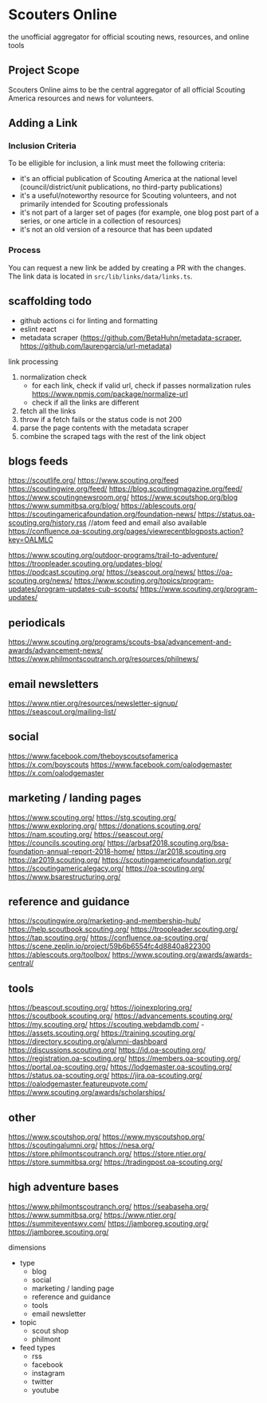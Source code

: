 # Scouters Online

the unofficial aggregator for official scouting news, resources, and online tools

## Project Scope

Scouters Online aims to be the central aggregator of all official Scouting America resources and news for volunteers.

## Adding a Link

### Inclusion Criteria

To be elligible for inclusion, a link must meet the following criteria:

- it's an official publication of Scouting America at the national level (council/district/unit publications, no third-party publications)
- it's a useful/noteworthy resource for Scouting volunteers, and not primarily intended for Scouting professionals
- it's not part of a larger set of pages (for example, one blog post part of a series, or one article in a collection of resources)
- it's not an old version of a resource that has been updated

### Process

You can request a new link be added by creating a PR with the changes. The link data is located in `src/lib/links/data/links.ts`.

## scaffolding todo

- github actions ci for linting and formatting
- eslint react
- metadata scraper (https://github.com/BetaHuhn/metadata-scraper, https://github.com/laurengarcia/url-metadata)

link processing

1. normalization check
   - for each link, check if valid url, check if passes normalization rules https://www.npmjs.com/package/normalize-url
   - check if all the links are different
2. fetch all the links
3. throw if a fetch fails or the status code is not 200
4. parse the page contents with the metadata scraper
5. combine the scraped tags with the rest of the link object

## blogs feeds

https://scoutlife.org/
https://www.scouting.org/feed
https://scoutingwire.org/feed/
https://blog.scoutingmagazine.org/feed/
https://www.scoutingnewsroom.org/
https://www.scoutshop.org/blog
https://www.summitbsa.org/blog/
https://ablescouts.org/
https://scoutingamericafoundation.org/foundation-news/
https://status.oa-scouting.org/history.rss //atom feed and email also available
https://confluence.oa-scouting.org/pages/viewrecentblogposts.action?key=OALMLC

https://www.scouting.org/outdoor-programs/trail-to-adventure/
https://troopleader.scouting.org/updates-blog/
https://podcast.scouting.org/
https://seascout.org/news/
https://oa-scouting.org/news/
https://www.scouting.org/topics/program-updates/program-updates-cub-scouts/
https://www.scouting.org/program-updates/

## periodicals

https://www.scouting.org/programs/scouts-bsa/advancement-and-awards/advancement-news/
https://www.philmontscoutranch.org/resources/philnews/

## email newsletters

https://www.ntier.org/resources/newsletter-signup/
https://seascout.org/mailing-list/

## social

https://www.facebook.com/theboyscoutsofamerica
https://x.com/boyscouts
https://www.facebook.com/oalodgemaster
https://x.com/oalodgemaster

## marketing / landing pages

https://www.scouting.org/
https://stg.scouting.org/
https://www.exploring.org/
https://donations.scouting.org/
https://nam.scouting.org/
https://seascout.org/
https://councils.scouting.org/
https://arbsaf2018.scouting.org/bsa-foundation-annual-report-2018-home/
https://ar2018.scouting.org
https://ar2019.scouting.org/
https://scoutingamericafoundation.org/
https://scoutingamericalegacy.org/
https://oa-scouting.org/
https://www.bsarestructuring.org/

## reference and guidance

https://scoutingwire.org/marketing-and-membership-hub/
https://help.scoutbook.scouting.org/
https://troopleader.scouting.org/
https://tap.scouting.org/
https://confluence.oa-scouting.org/
https://scene.zeplin.io/project/59b6b6554fc4d8840a822300
https://ablescouts.org/toolbox/
https://www.scouting.org/awards/awards-central/

## tools

https://beascout.scouting.org/
https://joinexploring.org/
https://scoutbook.scouting.org/
https://advancements.scouting.org/
https://my.scouting.org/
https://scouting.webdamdb.com/ - https://assets.scouting.org/
https://training.scouting.org/
https://directory.scouting.org/alumni-dashboard
https://discussions.scouting.org/
https://id.oa-scouting.org/
https://registration.oa-scouting.org/
https://members.oa-scouting.org/
https://portal.oa-scouting.org/
https://lodgemaster.oa-scouting.org/
https://status.oa-scouting.org/
https://jira.oa-scouting.org/
https://oalodgemaster.featureupvote.com/
https://www.scouting.org/awards/scholarships/

## other

https://www.scoutshop.org/
https://www.myscoutshop.org/
https://scoutingalumni.org/
https://nesa.org/
https://store.philmontscoutranch.org/
https://store.ntier.org/
https://store.summitbsa.org/
https://tradingpost.oa-scouting.org/

## high adventure bases

https://www.philmontscoutranch.org/
https://seabaseha.org/
https://www.summitbsa.org/
https://www.ntier.org/
https://summiteventswv.com/
https://jamboreg.scouting.org/
https://jamboree.scouting.org/

dimensions

- type
  - blog
  - social
  - marketing / landing page
  - reference and guidance
  - tools
  - email newsletter
- topic
  - scout shop
  - philmont
- feed types
  - rss
  - facebook
  - instagram
  - twitter
  - youtube
